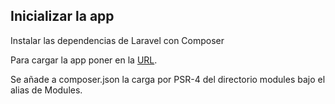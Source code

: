 ## Inicializar la app

Instalar las dependencias de Laravel con Composer

Para cargar la app poner en la [URL](http://127.0.0.1:8000/optimized-route/Logro%C3%B1o/Ciudad%20Real/).

Se añade a composer.json la carga por PSR-4 del directorio modules bajo el alias de Modules.

